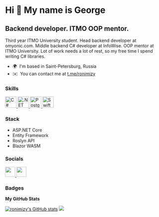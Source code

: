 Hi 👋 My name is George 
=======================  
Backend developer. ITMO OOP mentor. 
-----------------------------------  
Third year ITMO University student. 
Head backend developer at omyonic.com. 
Middle backend C# developer at InfoWise. 
OOP mentor at ITMO University. 
Lot of work needs a lot of rest, so my free time I spend writing C# libraries.  

* 🌍  I'm based in Saint-Petersburg, Russia 
* ✉️  You can contact me at [t.me/ronimizy](mailto:t.me/ronimizy) 

### Skills  

<p align="left"> 
  <a href="https://docs.microsoft.com/en-us/dotnet/csharp/" target="_blank" rel="noreferrer">
    <img src="https://raw.githubusercontent.com/danielcranney/readme-generator/main/public/icons/skills/csharp-colored.svg" width="36" height="36" alt="C#" />
  </a> 
  <a href="https://dotnet.microsoft.com/en-us/" target="_blank" rel="noreferrer">
    <img src="https://raw.githubusercontent.com/danielcranney/readme-generator/main/public/icons/skills/dot-net-colored.svg" width="36" height="36" alt=".NET" />
  </a> 
  <a href="https://www.postgresql.org/" target="_blank" rel="noreferrer">
    <img src="https://raw.githubusercontent.com/danielcranney/readme-generator/main/public/icons/skills/postgresql-colored.svg" width="36" height="36" alt="PostgreSQL" />
   </a> 
  <a href="https://developer.apple.com/swift/" target="_blank" rel="noreferrer">
    <img src="https://raw.githubusercontent.com/danielcranney/readme-generator/main/public/icons/skills/swift-colored.svg" width="36" height="36" alt="Swift" />
   </a> 
</p> 

### Stack
- ASP.NET Core
- Entity Framework
- Roslyn API
- Blazor WASM

### Socials  
<p align="left"> 
  <a href="https://discord.com/users/ronimizy" target="_blank" rel="noreferrer">
    <img src="https://raw.githubusercontent.com/danielcranney/readme-generator/main/public/icons/socials/discord.svg" width="32" height="32" />
  </a> 
  <a href="https://www.stackoverflow.com/users/14513706/ronimizy" target="_blank" rel="noreferrer">
    <img src="https://raw.githubusercontent.com/danielcranney/readme-generator/main/public/icons/socials/stackoverflow.svg" width="32" height="32" />
  </a>
</p>

### Badges

<b>My GitHub Stats</b>

<a href="http://www.github.com/ronimizy"><img src="https://github-readme-stats.vercel.app/api?username=ronimizy&show_icons=true&hide=&count_private=true&title_color=3382ed&text_color=ffffff&icon_color=f97316&bg_color=1c1917&hide_border=true&show_icons=true" alt="ronimizy's GitHub stats" /></a>
<a href="http://www.github.com/ronimizy"><img src="https://github-readme-streak-stats.herokuapp.com/?user=ronimizy&stroke=ffffff&background=1c1917&ring=3382ed&fire=3382ed&currStreakNum=ffffff&currStreakLabel=3382ed&sideNums=ffffff&sideLabels=ffffff&dates=ffffff&hide_border=true" /></a>
